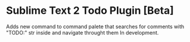 Sublime Text 2 Todo Plugin [Beta]
=================================

Adds new command to command palete that searches for comments with "TODO:" str inside and navigate throught them
In development. 
